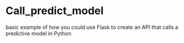 # Call_predict_model
basic example of how you could use Flask to create an API that calls a predictive model in Python
